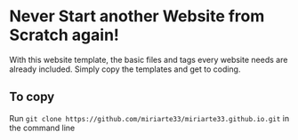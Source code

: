 # Never Start another Website from Scratch again! #
With this website template, the basic files and tags every website needs are already included. Simply copy the templates and get to coding. 
## To copy ##
Run ```git clone https://github.com/miriarte33/miriarte33.github.io.git``` in the command line
